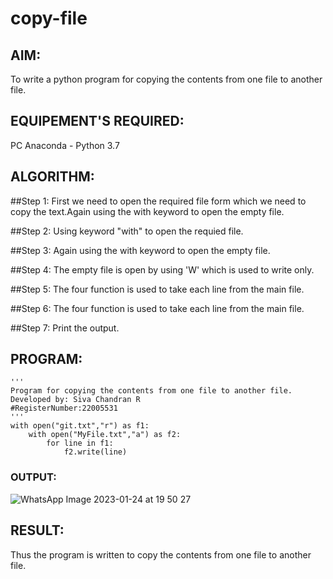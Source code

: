 # copy-file
## AIM:
To write a python program for copying the contents from one file to another file.
## EQUIPEMENT'S REQUIRED: 
PC
Anaconda - Python 3.7
## ALGORITHM:
##Step 1:
First we need to open the required file form which we need to copy the text.Again using the with keyword to open the empty file.

##Step 2:
Using keyword "with" to open the requied file.

##Step 3:
Again using the with keyword to open the empty file.

##Step 4:
The empty file is open by using 'W' which is used to write only.

##Step 5:
The four function is used to take each line from the main file.

##Step 6:
The four function is used to take each line from the main file.

##Step 7:
Print the output.
## PROGRAM:
```
'''
Program for copying the contents from one file to another file.
Developed by: Siva Chandran R
#RegisterNumber:22005531
'''
with open("git.txt","r") as f1:
    with open("MyFile.txt","a") as f2:
        for line in f1:
            f2.write(line)
```
### OUTPUT:
![WhatsApp Image 2023-01-24 at 19 50 27](https://user-images.githubusercontent.com/118707669/214319760-57de48b6-0ebd-41e3-bd33-f82029bc54db.jpg)

## RESULT:
Thus the program is written to copy the contents from one file to another file.
